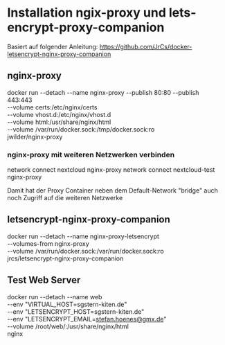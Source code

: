 # Installation ngix-proxy und lets-encrypt-proxy-companion

Basiert auf folgender Anleitung: <https://github.com/JrCs/docker-letsencrypt-nginx-proxy-companion>


## nginx-proxy

docker run --detach --name nginx-proxy --publish 80:80 --publish 443:443 \
  --volume certs:/etc/nginx/certs \
  --volume vhost.d:/etc/nginx/vhost.d \
  --volume html:/usr/share/nginx/html \
  --volume /var/run/docker.sock:/tmp/docker.sock:ro \
  jwilder/nginx-proxy

### nginx-proxy mit weiteren Netzwerken verbinden

network connect nextcloud nginx-proxy
network connect nextcloud-test nginx-proxy

Damit hat der Proxy Container neben dem Default-Network "bridge" auch noch Zugriff auf die weiteren Netzwerke

## letsencrypt-nginx-proxy-companion

docker run --detach --name nginx-proxy-letsencrypt \
  --volumes-from nginx-proxy \
  --volume /var/run/docker.sock:/var/run/docker.sock:ro \
  jrcs/letsencrypt-nginx-proxy-companion

## Test Web Server

docker run --detach --name web \
  --env "VIRTUAL_HOST=sgstern-kiten.de" \
  --env "LETSENCRYPT_HOST=sgstern-kiten.de" \
  --env "LETSENCRYPT_EMAIL=stefan.hoenes@gmx.de" \
  --volume /root/web/:/usr/share/nginx/html \
  nginx
